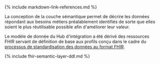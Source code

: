 {% include markdown-link-references.md %}

La conception de la couche sémantique permet de décrire les données répondant aux besoins métiers préalablement identifiés de sorte que elles soient le plus réutilisable possible afin d'améliorer leur valeur.

Le modèle de donnée du Hub d'intégration a été dérivé des ressources FHIR servant de définition de base aux profils conçu dans le cadre du [processus de standardisation des données au format FHIR](use-core-variables-knowledge-standardization.html).

{% include fhir-semantic-layer-ddl.md %}
